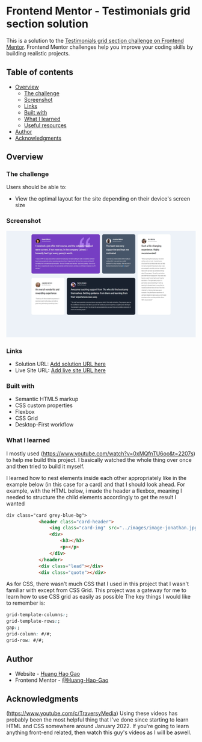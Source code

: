 # Frontend Mentor - Testimonials grid section solution

This is a solution to the [Testimonials grid section challenge on Frontend Mentor](https://www.frontendmentor.io/challenges/testimonials-grid-section-Nnw6J7Un7). Frontend Mentor challenges help you improve your coding skills by building realistic projects. 

## Table of contents

- [Overview](#overview)
  - [The challenge](#the-challenge)
  - [Screenshot](#screenshot)
  - [Links](#links)
  - [Built with](#built-with)
  - [What I learned](#what-i-learned)
  - [Useful resources](#useful-resources)
- [Author](#author)
- [Acknowledgments](#acknowledgments)

## Overview

### The challenge

Users should be able to:

- View the optimal layout for the site depending on their device's screen size

### Screenshot

![Here is a screenshot of my project](./images/screenshot.jpg)

### Links

- Solution URL: [Add solution URL here](https://your-solution-url.com)
- Live Site URL: [Add live site URL here](https://your-live-site-url.com)


### Built with

- Semantic HTML5 markup
- CSS custom properties
- Flexbox
- CSS Grid
- Desktop-First workflow

### What I learned


I mostly used (https://www.youtube.com/watch?v=0xMQfnTU6oo&t=2207s) to help me build this project. I basically watched the whole thing over once and then tried to build it myself. 

I learned how to nest elements inside each other appropriately like in the example below (in this case for a card) and that I should look ahead. For example, with the HTML below, i made the header a flexbox, meaning I needed to structure the child elements accordingly to get the result I wanted

```html
div class="card grey-blue-bg">
            <header class="card-header">
                <img class="card-img" src="../images/image-jonathan.jpg" alt="Jonathon Walters">
                <div>
                    <h3></h3>
                    <p></p>
                </div>
            </header>
            <div class="lead"></div>
            <div class="quote"></div>
```
As for CSS, there wasn't much CSS that I used in this project that I wasn't familiar with except from CSS Grid. This project was a gateway for me to learn how to use CSS grid as easily as possible
The key things I would like to remember is:
```css
grid-template-columns:;
grid-template-rows:;
gap:;
grid-column: #/#;
grid-row: #/#;
```

## Author

- Website - [Huang Hao Gao](https://www.your-site.com)
- Frontend Mentor - [@Huang-Hao-Gao](https://www.frontendmentor.io/profile/yourusername)

## Acknowledgments

(https://www.youtube.com/c/TraversyMedia)
Using these videos has probably been the most helpful thing that I've done since starting to learn HTML and CSS somewhere around January 2022. If you're going to learn anything front-end related, then watch this guy's videos as I will be aswell.
